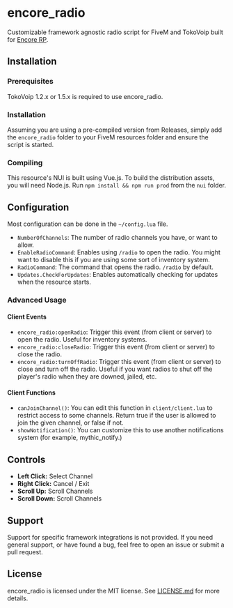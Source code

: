 # encore_radio

Customizable framework agnostic radio script for FiveM and TokoVoip built for [Encore RP](https://discord.gg/encorerp).

## Installation

### Prerequisites

TokoVoip 1.2.x or 1.5.x is required to use encore_radio.

### Installation

Assuming you are using a pre-compiled version from Releases, simply add the `encore_radio` folder to your FiveM resources folder and ensure the script is started.

### Compiling

This resource's NUI is built using Vue.js. To build the distribution assets, you will need Node.js. Run `npm install && npm run prod` from the `nui` folder.

## Configuration

Most configuration can be done in the `~/config.lua` file.

* `NumberOfChannels`: The number of radio channels you have, or want to allow.
* `EnableRadioCommand`: Enables using `/radio` to open the radio. You might want to disable this if you are using some sort of inventory system.
* `RadioCommand`: The command that opens the radio. `/radio` by default.
* `Updates.CheckForUpdates`: Enables automatically checking for updates when the resource starts.

### Advanced Usage

#### Client Events

* `encore_radio:openRadio`: Trigger this event (from client or server) to open the radio. Useful for inventory systems.
* `encore_radio:closeRadio`: Trigger this event (from client or server) to close the radio.
* `encore_radio:turnOffRadio`: Trigger this event (from client or server) to close and turn off the radio. Useful if you want radios to shut off the player's radio when they are downed, jailed, etc.

#### Client Functions

* `canJoinChannel()`: You can edit this function in `client/client.lua` to restrict access to some channels. Return true if the user is allowed to join the given channel, or false if not.
* `showNotification()`: You can customize this to use another notifications system (for example, mythic_notify.)

## Controls

* **Left Click:** Select Channel
* **Right Click:** Cancel / Exit
* **Scroll Up:** Scroll Channels
* **Scroll Down:** Scroll Channels

## Support

Support for specific framework integrations is not provided. If you need general support, or have found a bug, feel free to open an issue or submit a pull request.

## License

encore_radio is licensed under the MIT license. See [LICENSE.md](LICENSE.md) for more details.